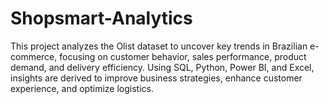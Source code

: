 # Shopsmart-Analytics
This project analyzes the Olist dataset to uncover key trends in Brazilian e-commerce, focusing on customer behavior, sales performance, product demand, and delivery efficiency. Using SQL, Python, Power BI, and Excel, insights are derived to improve business strategies, enhance customer experience, and optimize logistics.
